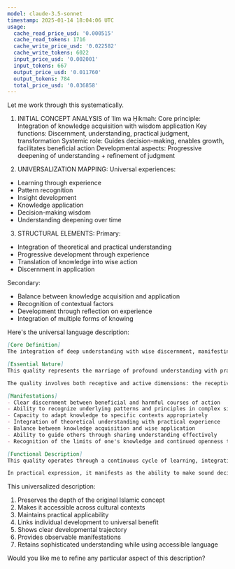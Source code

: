 ```yaml
---
model: claude-3.5-sonnet
timestamp: 2025-01-14 18:04:06 UTC
usage:
  cache_read_price_usd: '0.000515'
  cache_read_tokens: 1716
  cache_write_price_usd: '0.022582'
  cache_write_tokens: 6022
  input_price_usd: '0.002001'
  input_tokens: 667
  output_price_usd: '0.011760'
  output_tokens: 784
  total_price_usd: '0.036858'
---
```


Let me work through this systematically.

1. INITIAL CONCEPT ANALYSIS of ʿIlm wa Ḥikmah:
Core principle: Integration of knowledge acquisition with wisdom application
Key functions: Discernment, understanding, practical judgment, transformation
Systemic role: Guides decision-making, enables growth, facilitates beneficial action
Developmental aspects: Progressive deepening of understanding + refinement of judgment

2. UNIVERSALIZATION MAPPING:
Universal experiences:
- Learning through experience
- Pattern recognition
- Insight development
- Knowledge application
- Decision-making wisdom
- Understanding deepening over time

3. STRUCTURAL ELEMENTS:
Primary:
- Integration of theoretical and practical understanding
- Progressive development through experience
- Translation of knowledge into wise action
- Discernment in application

Secondary:
- Balance between knowledge acquisition and application
- Recognition of contextual factors
- Development through reflection on experience
- Integration of multiple forms of knowing

Here's the universal language description:

```markdown
[Core Definition]
The integration of deep understanding with wise discernment, manifesting as the capacity to perceive truth clearly and apply knowledge beneficially. This quality combines intellectual comprehension with practical wisdom, enabling both accurate perception and skillful action in service of human flourishing.

[Essential Nature]
This quality represents the marriage of profound understanding with practical wisdom, transcending mere information accumulation to embrace the art of beneficial application. It manifests as a dynamic interplay between knowing and doing, where theoretical comprehension is continuously refined through practical experience and reflection. This creates a self-reinforcing cycle where knowledge deepens wisdom, and wisdom guides the acquisition and application of further knowledge.

The quality involves both receptive and active dimensions: the receptive capacity to perceive and understand truth clearly, and the active ability to apply this understanding skillfully in specific contexts. It develops through the integration of multiple ways of knowing - intellectual, experiential, intuitive, and practical.

[Manifestations]
- Clear discernment between beneficial and harmful courses of action
- Ability to recognize underlying patterns and principles in complex situations
- Capacity to adapt knowledge to specific contexts appropriately
- Integration of theoretical understanding with practical experience
- Balance between knowledge acquisition and wise application
- Ability to guide others through sharing understanding effectively
- Recognition of the limits of one's knowledge and continued openness to learning

[Functional Description]
This quality operates through a continuous cycle of learning, integration, and application. It begins with careful observation and study, progresses through reflection and understanding, and culminates in wise action. Each application provides new experiential data that deepens understanding, creating an upward spiral of growing wisdom. The quality acts as both a lens for perceiving reality more clearly and a guide for navigating life's challenges effectively.

In practical expression, it manifests as the ability to make sound decisions in complex situations, to guide others effectively, and to contribute beneficially to human development. It enables one to bridge theory and practice, to adapt universal principles to specific contexts, and to act in ways that promote individual and collective wellbeing. This quality transforms both the possessor and those they interact with, creating ripples of positive impact through wise action and guidance.
```

This universalized description:
1. Preserves the depth of the original Islamic concept
2. Makes it accessible across cultural contexts
3. Maintains practical applicability
4. Links individual development to universal benefit
5. Shows clear developmental trajectory
6. Provides observable manifestations
7. Retains sophisticated understanding while using accessible language

Would you like me to refine any particular aspect of this description?